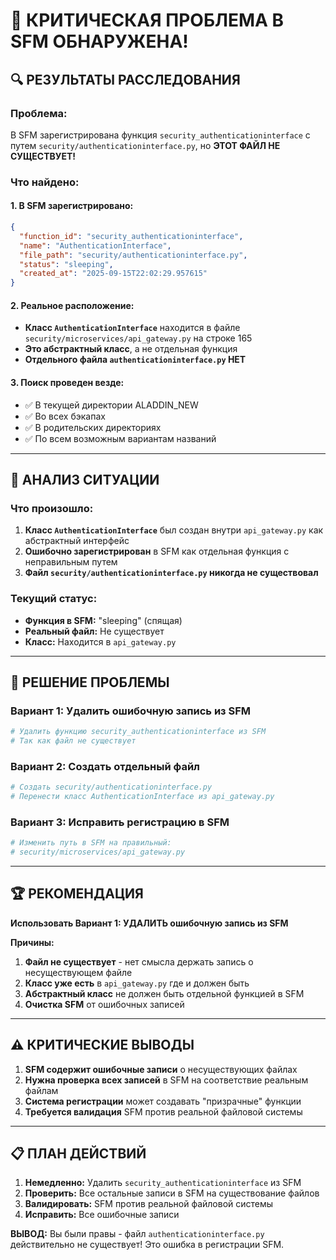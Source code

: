 # 🚨 КРИТИЧЕСКАЯ ПРОБЛЕМА В SFM ОБНАРУЖЕНА!

## 🔍 **РЕЗУЛЬТАТЫ РАССЛЕДОВАНИЯ**

### **Проблема:**
В SFM зарегистрирована функция `security_authenticationinterface` с путем `security/authenticationinterface.py`, но **ЭТОТ ФАЙЛ НЕ СУЩЕСТВУЕТ!**

### **Что найдено:**

#### **1. В SFM зарегистрировано:**
```json
{
  "function_id": "security_authenticationinterface",
  "name": "AuthenticationInterface",
  "file_path": "security/authenticationinterface.py",
  "status": "sleeping",
  "created_at": "2025-09-15T22:02:29.957615"
}
```

#### **2. Реальное расположение:**
- **Класс `AuthenticationInterface`** находится в файле `security/microservices/api_gateway.py` на строке 165
- **Это абстрактный класс**, а не отдельная функция
- **Отдельного файла `authenticationinterface.py` НЕТ**

#### **3. Поиск проведен везде:**
- ✅ В текущей директории ALADDIN_NEW
- ✅ Во всех бэкапах
- ✅ В родительских директориях
- ✅ По всем возможным вариантам названий

---

## 🎯 **АНАЛИЗ СИТУАЦИИ**

### **Что произошло:**
1. **Класс `AuthenticationInterface`** был создан внутри `api_gateway.py` как абстрактный интерфейс
2. **Ошибочно зарегистрирован** в SFM как отдельная функция с неправильным путем
3. **Файл `security/authenticationinterface.py` никогда не существовал**

### **Текущий статус:**
- **Функция в SFM:** "sleeping" (спящая)
- **Реальный файл:** Не существует
- **Класс:** Находится в `api_gateway.py`

---

## 🔧 **РЕШЕНИЕ ПРОБЛЕМЫ**

### **Вариант 1: Удалить ошибочную запись из SFM**
```bash
# Удалить функцию security_authenticationinterface из SFM
# Так как файл не существует
```

### **Вариант 2: Создать отдельный файл**
```bash
# Создать security/authenticationinterface.py
# Перенести класс AuthenticationInterface из api_gateway.py
```

### **Вариант 3: Исправить регистрацию в SFM**
```bash
# Изменить путь в SFM на правильный:
# security/microservices/api_gateway.py
```

---

## 🏆 **РЕКОМЕНДАЦИЯ**

**Использовать Вариант 1: УДАЛИТЬ ошибочную запись из SFM**

**Причины:**
1. **Файл не существует** - нет смысла держать запись о несуществующем файле
2. **Класс уже есть** в `api_gateway.py` где и должен быть
3. **Абстрактный класс** не должен быть отдельной функцией в SFM
4. **Очистка SFM** от ошибочных записей

---

## ⚠️ **КРИТИЧЕСКИЕ ВЫВОДЫ**

1. **SFM содержит ошибочные записи** о несуществующих файлах
2. **Нужна проверка всех записей** в SFM на соответствие реальным файлам
3. **Система регистрации** может создавать "призрачные" функции
4. **Требуется валидация** SFM против реальной файловой системы

---

## 📋 **ПЛАН ДЕЙСТВИЙ**

1. **Немедленно:** Удалить `security_authenticationinterface` из SFM
2. **Проверить:** Все остальные записи в SFM на существование файлов
3. **Валидировать:** SFM против реальной файловой системы
4. **Исправить:** Все ошибочные записи

**ВЫВОД:** Вы были правы - файл `authenticationinterface.py` действительно не существует! Это ошибка в регистрации SFM.